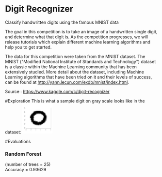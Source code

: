 # Digit Recognizer


Classify handwritten digits using the famous MNIST data

The goal in this competition is to take an image of a handwritten single digit, and determine what that digit is.  As the competition progresses, we will release tutorials which explain different machine learning algorithms and help you to get started.


The data for this competition were taken from the MNIST dataset. The MNIST ("Modified National Institute of Standards and Technology") dataset is a classic within the Machine Learning community that has been extensively studied.  More detail about the dataset, including Machine Learning algorithms that have been tried on it and their levels of success, can be found at http://yann.lecun.com/exdb/mnist/index.html.

Source : https://www.kaggle.com/c/digit-recognizer

#Exploration
This is what a sample digit on gray scale looks like in the dataset:
<img src = "output/sample_digit_0.png" height="100px" width="100px">

#Evaluations
<h3>Random Forest</h3>
(number of trees = 25)<br/>
Accuracy = 0.93629
